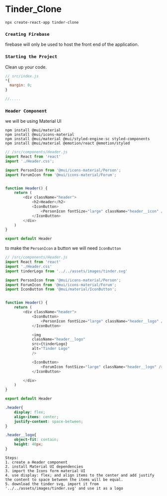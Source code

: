 # Tinder_Clone

`npx create-react-app tinder-clone`

### `Creating Firebase`
firebase will only be used to host the front end of the application.

### `Starting the Project`
Clean up your code.
```js
// src/index.js
*{
  margin: 0;
}

//.....
```

### `Header Component`

we will be using Material UI
```
npm install @mui/material
npm install @mui/icons-material
npm install @mui/material @mui/styled-engine-sc styled-components
npm install @mui/material @emotion/react @emotion/styled
```

```js
// /src/components/Header.js
import React from 'react'
import './Header.css';

import PersonIcon from '@mui/icons-material/Person';
import ForumIcon from '@mui/icons-material/Forum';


function Header() {
    return (
        <div className="header">
            <h2>Header</h2>
            <IconButton>
                <PersonIcon fontSize="large" className="header__icon" />
            </IconButton>
        </div>
    )
}

export default Header

```
to make the `PersonIcon` a button we will need `IconButton`

```js
// /src/components/Header.js
import React from 'react'
import './Header.css'
import tinderLogo from '../../assets/images/tinder.svg'

import PersonIcon from '@mui/icons-material/Person';
import ForumIcon from '@mui/icons-material/Forum';
import IconButton from '@mui/material/IconButton';


function Header() {
    return (
        <div className="header">
            <IconButton>
                <PersonIcon fontSize="large" className="header__logo" />
            </IconButton>

            <img
            className="header__logo"
            src={tinderLogo}
            alt="Tinder Logo"
            />

            <IconButton>
                <ForumIcon fontSize="large" className="header__logo" />
            </IconButton>

        </div>
    )
}

export default Header

```
```css
.header{
    display: flex;
    align-items: center;
    justify-content: space-between;
}

.header__logo{
    object-fit: contain;
    height: 40px;
}
```


    Steps:
    1. create a Header component
    2. install Material UI dependencies
    3. import the Icons form material UI
    4. use display: flex; and align items to the center and add justify the content to space between the items will be equal.
    5. download the tinder svg, import it from '../../assets/images/tinder.svg' and use it as a logo


